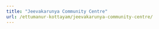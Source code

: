```yaml
---
title: "Jeevakarunya Community Centre"
url: /ettumanur-kottayam/jeevakarunya-community-centre/
---
```


